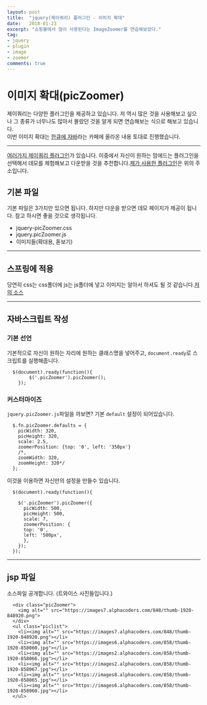 ```yaml
---
layout: post
title:  "jquery(제이쿼리) 플러그인 - 이미지 확대"
date:   2018-01-23
excerpt: "쇼핑몰에서 많이 사용된다는 ImageZoomer를 연습해보았다."
tag:
- jquery
- plugin
- image
- zoomer
comments: true
---
```


**이미지 확대(picZoomer)**
===

제이쿼리는 다양한 플러그인을 제공하고 있습니다. 저 역시 많은 것을 사용해보고 싶으나 그 종류가 너무나도 많아서 몰랐던 것을 알게 되면 연습해보는 식으로 해보고 있습니다.<br>
이번 이미지 확대는 [한큐에 자바](http://cafe.naver.com/javahanq/4748)라는 카페에 올라온 내용 토대로 진행했습니다.

---
[여러가지 제이쿼리 플러그인](https://www.jqueryscript.net/zoom/)가 있습니다. 이중에서 자신이 원하는 맘에드는 플러그인을 선택해서 데모를 체험해보고 다운받을 것을 추천합니다.[제가 사용한 플러그인](https://www.jqueryscript.net/zoom/jQuery-Plugin-For-Image-Zoom-On-Hover-picZoomer.html)은 위의 주소입니다.

## 기본 파일

기본 파일은 3가지만 있으면 됩니다. 하지만 다운을 받으면 데모 페이지가 제공이 됩니다. 참고 하시면 좋을 것으로 생각됩니다.

  - jquery-picZoomer.css
  - jquery.picZoomer.js
  - 이미지들(확대용, 돋보기)

---

## 스프링에 적용


당연히 css는 css폴더에 js는 js폴더에 넣고 이미지는 알아서 하셔도 될 것 같습니다.[저의 소스](https://github.com/SeonHyungJo/My_Study/tree/master/Jquery/Practise_jquery_imageZoomer)

---

## 자바스크립트 작성

### 기본 선언

기본적으로 자신이 원하는 자리에 원하는 클래스명을 넣어주고, `document.ready`로 스크립트를 실행해줍니다.

```
  $(document).ready(function(){
		$('.picZoomer').picZoomer();
	});
```

### 커스터마이즈

`jquery.picZoomer.js`파일을 까보면? 기본 `default` 설정이 되어있습니다.

```
  $.fn.picZoomer.defaults = {
    picWidth: 320,
    picHeight: 320,
    scale: 2.5,
    zoomerPosition: {top: '0', left: '350px'}
    /*,
    zoomWidth: 320,
    zoomHeight: 320*/
  };
```

이것을 이용하면 자신만의 설정을 만들수 있습니다.

```
  $(document).ready(function(){

    $('.picZoomer').picZoomer({
      picWidth: 500,
      picHeight: 500,
      scale: 7,
      zoomerPosition: {
      top: '0',
      left: '500px',
      },
    });
  });
```
---

## jsp 파일

소스파일 공개합니다. (트와이스 사진들입니다.)

```
  <div class="picZoomer">
    <img alt="" src="https://images7.alphacoders.com/848/thumb-1920-848920.png">
  </div>
  <ul class="piclist">
    <li><img alt="" src="https://images7.alphacoders.com/848/thumb-1920-848920.png"></li>
    <li><img alt="" src="https://images6.alphacoders.com/858/thumb-1920-858060.jpg"></li>
    <li><img alt="" src="https://images2.alphacoders.com/858/thumb-1920-858066.jpg"></li>
    <li><img alt="" src="https://images2.alphacoders.com/858/thumb-1920-858067.jpg"></li>
    <li><img alt="" src="https://images8.alphacoders.com/858/thumb-1920-858065.jpg"></li>
    <li><img alt="" src="https://images6.alphacoders.com/858/thumb-1920-858060.jpg"></li>
  </ul>
```
